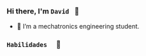 ### Hi there, I'm ``` David  ``` 👋



- 🔭 I’m  a mechatronics engineering student.





### ``` Habilidades   ``` 👋


<!--
**Davidgonza12/Davidgonza12** is a ✨ _special_ ✨ repository because its `README.md` (this file) appears on your GitHub profile.

Here are some ideas to get you started:

- 🔭 I’m currently working on ...
- 🌱 I’m currently learning ...
- 👯 I’m looking to collaborate on ...
- 🤔 I’m looking for help with ...
- 💬 Ask me about ...
- 📫 How to reach me: ...
- 😄 Pronouns: ...
- ⚡ Fun fact: ...
-->
